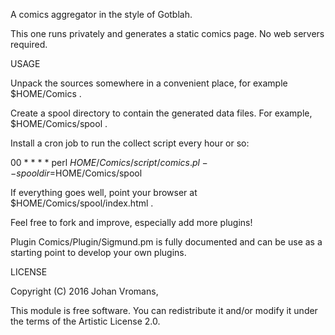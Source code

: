 A comics aggregator in the style of Gotblah.

This one runs privately and generates a static comics page.
No web servers required.

USAGE

Unpack the sources somewhere in a convenient place, for example
$HOME/Comics .

Create a spool directory to contain the generated data files.
For example, $HOME/Comics/spool .

Install a cron job to run the collect script every hour or so:

00 * * * *  perl $HOME/Comics/script/comics.pl --spooldir=$HOME/Comics/spool

If everything goes well, point your browser at
$HOME/Comics/spool/index.html .

Feel free to fork and improve, especially add more plugins!

Plugin Comics/Plugin/Sigmund.pm is fully documented and can be use as
a starting point to develop your own plugins.

LICENSE

Copyright (C) 2016 Johan Vromans,

This module is free software. You can redistribute it and/or modify it
under the terms of the Artistic License 2.0.
